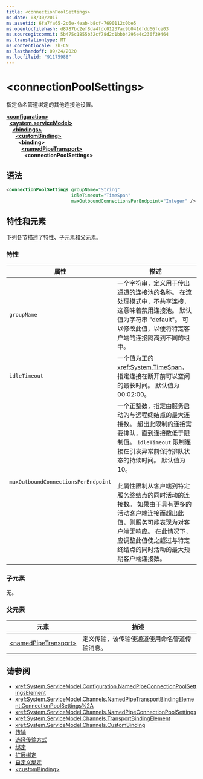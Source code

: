 ```yaml
---
title: <connectionPoolSettings>
ms.date: 03/30/2017
ms.assetid: 6fa7fa65-2c6e-4eab-b8cf-7690112c0be5
ms.openlocfilehash: d8787bc2ef8da4fdc01237ac9b041dfdd66fce03
ms.sourcegitcommit: 5b475c1855b32cf78d2d1bbb4295e4c236f39464
ms.translationtype: MT
ms.contentlocale: zh-CN
ms.lasthandoff: 09/24/2020
ms.locfileid: "91175988"
---
```

# \<connectionPoolSettings>

指定命名管道绑定的其他连接池设置。  
  
[**\<configuration>**](../configuration-element.md)\
&nbsp;&nbsp;[**\<system.serviceModel>**](system-servicemodel.md)\
&nbsp;&nbsp;&nbsp;&nbsp;[**\<bindings>**](bindings.md)\
&nbsp;&nbsp;&nbsp;&nbsp;&nbsp;&nbsp;[**\<customBinding>**](custombinding.md)\
&nbsp;&nbsp;&nbsp;&nbsp;&nbsp;&nbsp;&nbsp;&nbsp;**\<binding>**\
&nbsp;&nbsp;&nbsp;&nbsp;&nbsp;&nbsp;&nbsp;&nbsp;&nbsp;&nbsp;[**\<namedPipeTransport>**](namedpipetransport.md)\
&nbsp;&nbsp;&nbsp;&nbsp;&nbsp;&nbsp;&nbsp;&nbsp;&nbsp;&nbsp;&nbsp;&nbsp;**\<connectionPoolSettings>**  
  
## <a name="syntax"></a>语法  
  
```xml  
<connectionPoolSettings groupName="String"
                        idleTimeout="TimeSpan"
                        maxOutboundConnectionsPerEndpoint="Integer" />
```  
  
## <a name="attributes-and-elements"></a>特性和元素  

 下列各节描述了特性、子元素和父元素。  
  
### <a name="attributes"></a>特性  
  
|属性|描述|  
|---------------|-----------------|  
|`groupName`|一个字符串，定义用于传出通道的连接池的名称。 在流处理模式中，不共享连接，这意味着禁用连接池。 默认值为字符串 "default"。 可以修改此值，以便将特定客户端的连接隔离到不同的组中。|  
|`idleTimeout`|一个值为正的 <xref:System.TimeSpan>，指定连接在断开前可以空闲的最长时间。 默认值为 00:02:00。|  
|`maxOutboundConnectionsPerEndpoint`|一个正整数，指定由服务启动的与远程终结点的最大连接数。 超出此限制的连接需要排队，直到连接数低于限制值。 `idleTimeout` 限制连接在引发异常前保持排队状态的持续时间。 默认值为 10。<br /><br /> 此属性限制从客户端到特定服务终结点的同时活动的连接数。 如果由于具有更多的活动客户端连接而超出此值，则服务可能表现为对客户端无响应。 在此情况下，应调整此值使之超过与特定终结点的同时活动的最大预期客户端连接数。|  
  
### <a name="child-elements"></a>子元素  

 无。  
  
### <a name="parent-elements"></a>父元素  
  
|元素|描述|  
|-------------|-----------------|  
|[\<namedPipeTransport>](namedpipetransport.md)|定义传输，该传输使通道使用命名管道传输消息。|  
  
## <a name="see-also"></a>请参阅

- <xref:System.ServiceModel.Configuration.NamedPipeConnectionPoolSettingsElement>
- <xref:System.ServiceModel.Channels.NamedPipeTransportBindingElement.ConnectionPoolSettings%2A>
- <xref:System.ServiceModel.Channels.NamedPipeConnectionPoolSettings>
- <xref:System.ServiceModel.Channels.TransportBindingElement>
- <xref:System.ServiceModel.Channels.CustomBinding>
- [传输](../../../wcf/feature-details/transports.md)
- [选择传输方式](../../../wcf/feature-details/choosing-a-transport.md)
- [绑定](../../../wcf/bindings.md)
- [扩展绑定](../../../wcf/extending/extending-bindings.md)
- [自定义绑定](../../../wcf/extending/custom-bindings.md)
- [\<customBinding>](custombinding.md)
